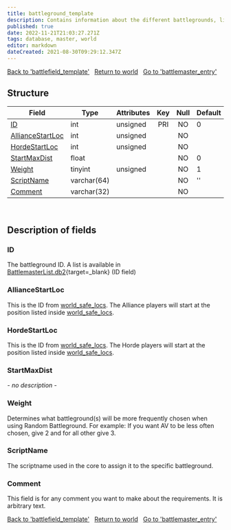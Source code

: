 ```yaml
---
title: battleground_template
description: Contains information about the different battlegrounds, like how many players are needed to start, how many can be inside the same one, and the locations where each side starts.
published: true
date: 2022-11-21T21:03:27.271Z
tags: database, master, world
editor: markdown
dateCreated: 2021-08-30T09:29:12.347Z
---
```


<a href="https://trinitycore.info/en/database/master/world/battlefield_template" class="mt-5 v-btn v-btn--depressed v-btn--flat v-btn--outlined theme--light v-size--default darkblue--text text--lighten-3"><span class="v-btn__content"><i aria-hidden="true" class="v-icon notranslate v-icon--left mdi mdi-arrow-left theme--light"></i><span>Back to 'battlefield_template'</span></span></a>&nbsp;&nbsp;&nbsp;<a href="https://trinitycore.info/en/database/master/world/home" class="mt-5 v-btn v-btn--depressed v-btn--flat v-btn--outlined theme--light v-size--default darkblue--text text--lighten-3"><span class="v-btn__content"><i aria-hidden="true" class="v-icon notranslate v-icon--left mdi mdi-home-outline theme--light"></i><span>Return to world</span></span></a>&nbsp;&nbsp;&nbsp;<a href="https://trinitycore.info/en/database/master/world/battlemaster_entry" class="mt-5 v-btn v-btn--depressed v-btn--flat v-btn--outlined theme--light v-size--default darkblue--text text--lighten-3"><span class="v-btn__content"><span>Go to 'battlemaster_entry'</span><i aria-hidden="true" class="v-icon notranslate v-icon--right mdi mdi-arrow-right theme--light"></i></span></a>

## Structure

| Field | Type | Attributes | Key | Null | Default | Extra | Comment |
| --- | --- | --- | :---: | :---: | --- | --- | --- |
| [ID](#id) | int | unsigned | PRI | NO | 0 |  |  |
| [AllianceStartLoc](#alliancestartloc) | int | unsigned |  | NO |  |  |  |
| [HordeStartLoc](#hordestartloc) | int | unsigned |  | NO |  |  |  |
| [StartMaxDist](#startmaxdist) | float |  |  | NO | 0 |  |  |
| [Weight](#weight) | tinyint | unsigned |  | NO | 1 |  |  |
| [ScriptName](#scriptname) | varchar(64) |  |  | NO | '' |  |  |
| [Comment](#comment) | varchar(32) |  |  | NO |  |  |  |
&nbsp;
## Description of fields

### ID
The battleground ID.
A list is available in [BattlemasterList.db2](https://wow.tools/dbc/?dbc=battlemasterlist){target=_blank} (ID field)
&nbsp;

### AllianceStartLoc
This is the ID from [world_safe_locs](/database/master/world/world_safe_locs).
The Alliance players will start at the position listed inside [world_safe_locs](/database/master/world/world_safe_locs).
&nbsp;

### HordeStartLoc
This is the ID from [world_safe_locs](/database/master/world/world_safe_locs).
The Horde players will start at the position listed inside [world_safe_locs](/database/master/world/world_safe_locs).
&nbsp;

### StartMaxDist
*- no description -*
&nbsp;

### Weight
Determines what battleground(s) will be more frequently chosen when using Random Battleground.
For example: If you want AV to be less often chosen, give 2 and for all other give 3.
&nbsp;

### ScriptName
The scriptname used in the core to assign it to the specific battleground.
&nbsp;

### Comment
This field is for any comment you want to make about the requirements. It is arbitrary text.
&nbsp;

<a href="https://trinitycore.info/en/database/master/world/battlefield_template" class="mt-5 v-btn v-btn--depressed v-btn--flat v-btn--outlined theme--light v-size--default darkblue--text text--lighten-3"><span class="v-btn__content"><i aria-hidden="true" class="v-icon notranslate v-icon--left mdi mdi-arrow-left theme--light"></i><span>Back to 'battlefield_template'</span></span></a>&nbsp;&nbsp;&nbsp;<a href="https://trinitycore.info/en/database/master/world/home" class="mt-5 v-btn v-btn--depressed v-btn--flat v-btn--outlined theme--light v-size--default darkblue--text text--lighten-3"><span class="v-btn__content"><i aria-hidden="true" class="v-icon notranslate v-icon--left mdi mdi-home-outline theme--light"></i><span>Return to world</span></span></a>&nbsp;&nbsp;&nbsp;<a href="https://trinitycore.info/en/database/master/world/battlemaster_entry" class="mt-5 v-btn v-btn--depressed v-btn--flat v-btn--outlined theme--light v-size--default darkblue--text text--lighten-3"><span class="v-btn__content"><span>Go to 'battlemaster_entry'</span><i aria-hidden="true" class="v-icon notranslate v-icon--right mdi mdi-arrow-right theme--light"></i></span></a>
